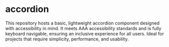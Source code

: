 # accordion
This repository hosts a basic, lightweight accordion component designed with accessibility in mind. It meets AAA accessibility standards and is fully keyboard navigable, ensuring an inclusive experience for all users. Ideal for projects that require simplicity, performance, and usability.
